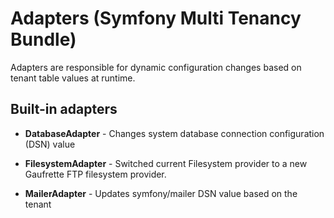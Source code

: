 # Adapters (Symfony Multi Tenancy Bundle)

Adapters are responsible for dynamic configuration changes based on tenant table values at runtime.

## Built-in adapters

* __DatabaseAdapter__ - Changes system database connection configuration (DSN) value

* __FilesystemAdapter__ - Switched current Filesystem provider to a new Gaufrette FTP filesystem provider.

* __MailerAdapter__ - Updates symfony/mailer DSN value based on the tenant 